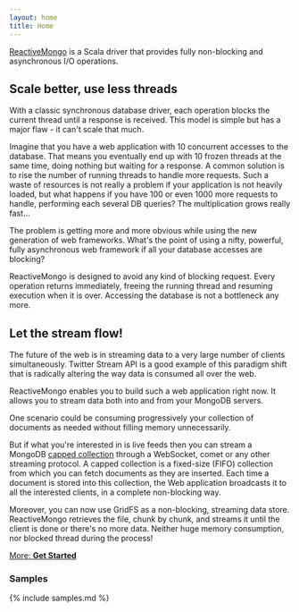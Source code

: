```yaml
---
layout: home
title: Home
---
```


[ReactiveMongo](https://github.com/ReactiveMongo/ReactiveMongo/) is a Scala driver that provides fully non-blocking and asynchronous I/O operations.

## Scale better, use less threads

With a classic synchronous database driver, each operation blocks the current thread until a response is received. This model is simple but has a major flaw - it can't scale that much.

Imagine that you have a web application with 10 concurrent accesses to the database. That means you eventually end up with 10 frozen threads at the same time, doing nothing but waiting for a response. A common solution is to rise the number of running threads to handle more requests. Such a waste of resources is not really a problem if your application is not heavily loaded, but what happens if you have 100 or even 1000 more requests to handle, performing each several DB queries? The multiplication grows really fast...

The problem is getting more and more obvious while using the new generation of web frameworks. What's the point of using a nifty, powerful, fully asynchronous web framework if all your database accesses are blocking?

ReactiveMongo is designed to avoid any kind of blocking request. Every operation returns immediately, freeing the running thread and resuming execution when it is over. Accessing the database is not a bottleneck any more.

## Let the stream flow!

The future of the web is in streaming data to a very large number of clients simultaneously. Twitter Stream API is a good example of this paradigm shift that is radically altering the way data is consumed all over the web.

ReactiveMongo enables you to build such a web application right now. It allows you to stream data both into and from your MongoDB servers.

One scenario could be consuming progressively your collection of documents as needed without filling memory unnecessarily.

But if what you're interested in is live feeds then you can stream a MongoDB [capped collection](http://www.mongodb.org/display/DOCS/Tailable+Cursors) through a WebSocket, comet or any other streaming protocol. A capped collection is a fixed-size (FIFO) collection from which you can fetch documents as they are inserted. Each time a document is stored into this collection, the Web application broadcasts it to all the interested clients, in a complete non-blocking way.

Moreover, you can now use GridFS as a non-blocking, streaming data store. ReactiveMongo retrieves the file, chunk by chunk, and streams it until the client is done or there's no more data. Neither huge memory consumption, nor blocked thread during the process!

[More: **Get Started**](/releases/{{site.latest_major_release}}/documentation/tutorial/getstarted.html)

### Samples

{% include samples.md %}
